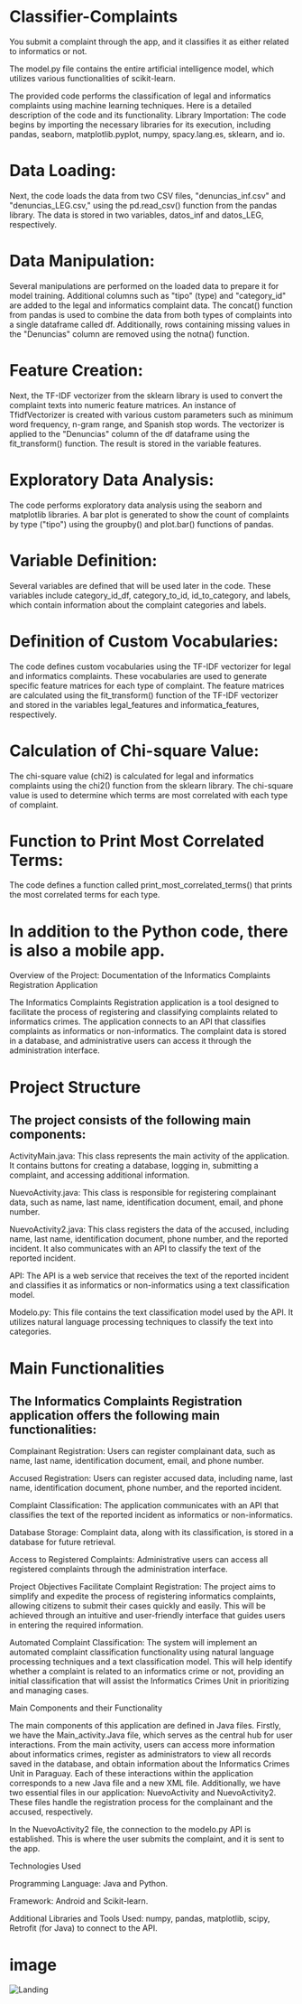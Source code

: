 # Classifier-Complaints
You submit a complaint through the app, and it classifies it as either related to informatics or not.

The model.py file contains the entire artificial intelligence model, which utilizes various functionalities of scikit-learn.

The provided code performs the classification of legal and informatics complaints using machine learning techniques. Here is a detailed description of the code and its functionality.
Library Importation:
The code begins by importing the necessary libraries for its execution, including pandas, seaborn, matplotlib.pyplot, numpy, spacy.lang.es, sklearn, and io.

# Data Loading:
Next, the code loads the data from two CSV files, "denuncias_inf.csv" and "denuncias_LEG.csv," using the pd.read_csv() function from the pandas library. The data is stored in two variables, datos_inf and datos_LEG, respectively.

# Data Manipulation:
Several manipulations are performed on the loaded data to prepare it for model training. Additional columns such as "tipo" (type) and "category_id" are added to the legal and informatics complaint data. The concat() function from pandas is used to combine the data from both types of complaints into a single dataframe called df. Additionally, rows containing missing values in the "Denuncias" column are removed using the notna() function.

# Feature Creation:
Next, the TF-IDF vectorizer from the sklearn library is used to convert the complaint texts into numeric feature matrices. An instance of TfidfVectorizer is created with various custom parameters such as minimum word frequency, n-gram range, and Spanish stop words. The vectorizer is applied to the "Denuncias" column of the df dataframe using the fit_transform() function. The result is stored in the variable features.

# Exploratory Data Analysis:
The code performs exploratory data analysis using the seaborn and matplotlib libraries. A bar plot is generated to show the count of complaints by type ("tipo") using the groupby() and plot.bar() functions of pandas.

# Variable Definition:
Several variables are defined that will be used later in the code. These variables include category_id_df, category_to_id, id_to_category, and labels, which contain information about the complaint categories and labels.

# Definition of Custom Vocabularies:
The code defines custom vocabularies using the TF-IDF vectorizer for legal and informatics complaints. These vocabularies are used to generate specific feature matrices for each type of complaint. The feature matrices are calculated using the fit_transform() function of the TF-IDF vectorizer and stored in the variables legal_features and informatica_features, respectively.

# Calculation of Chi-square Value:
The chi-square value (chi2) is calculated for legal and informatics complaints using the chi2() function from the sklearn library. The chi-square value is used to determine which terms are most correlated with each type of complaint.

# Function to Print Most Correlated Terms:
The code defines a function called print_most_correlated_terms() that prints the most correlated terms for each type.

# In addition to the Python code, there is also a mobile app.
Overview of the Project: Documentation of the Informatics Complaints Registration Application

The Informatics Complaints Registration application is a tool designed to facilitate the process of registering and classifying complaints related to informatics crimes. The application connects to an API that classifies complaints as informatics or non-informatics. The complaint data is stored in a database, and administrative users can access it through the administration interface.

# Project Structure

## The project consists of the following main components:

ActivityMain.java: This class represents the main activity of the application. It contains buttons for creating a database, logging in, submitting a complaint, and accessing additional information.

NuevoActivity.java: This class is responsible for registering complainant data, such as name, last name, identification document, email, and phone number.

NuevoActivity2.java: This class registers the data of the accused, including name, last name, identification document, phone number, and the reported incident. It also communicates with an API to classify the text of the reported incident.

API: The API is a web service that receives the text of the reported incident and classifies it as informatics or non-informatics using a text classification model.

Modelo.py: This file contains the text classification model used by the API. It utilizes natural language processing techniques to classify the text into categories.

# Main Functionalities
## The Informatics Complaints Registration application offers the following main functionalities:

Complainant Registration: Users can register complainant data, such as name, last name, identification document, email, and phone number.

Accused Registration: Users can register accused data, including name, last name, identification document, phone number, and the reported incident.

Complaint Classification: The application communicates with an API that classifies the text of the reported incident as informatics or non-informatics.

Database Storage: Complaint data, along with its classification, is stored in a database for future retrieval.

Access to Registered Complaints: Administrative users can access all registered complaints through the administration interface.

Project Objectives
Facilitate Complaint Registration: The project aims to simplify and expedite the process of registering informatics complaints, allowing citizens to submit their cases quickly and easily. This will be achieved through an intuitive and user-friendly interface that guides users in entering the required information.

Automated Complaint Classification: The system will implement an automated complaint classification functionality using natural language processing techniques and a text classification model. This will help identify whether a complaint is related to an informatics crime or not, providing an initial classification that will assist the Informatics Crimes Unit in prioritizing and managing cases.

Main Components and their Functionality

The main components of this application are defined in Java files. Firstly, we have the Main_activity.Java file, which serves as the central hub for user interactions. From the main activity, users can access more information about informatics crimes, register as administrators to view all records saved in the database, and obtain information about the Informatics Crimes Unit in Paraguay. Each of these interactions within the application corresponds to a new Java file and a new XML file. Additionally, we have two essential files in our application: NuevoActivity and NuevoActivity2. These files handle the registration process for the complainant and the accused, respectively.

In the NuevoActivity2 file, the connection to the modelo.py API is established. This is where the user submits the complaint, and it is sent to the app.

Technologies Used

Programming Language: Java and Python.

Framework: Android and Scikit-learn.

Additional Libraries and Tools Used: numpy, pandas, matplotlib, scipy, Retrofit (for Java) to connect to the API.


# image 

![Landing](imgdenunciapp/landingdenunciapp.jpeg)
